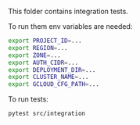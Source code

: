 This folder contains integration tests.

To run them env variables are needed:

```bash
export PROJECT_ID=...
export REGION=...
export ZONE=...
export AUTH_CIDR=...
export DEPLOYMENT_DIR=...
export CLUSTER_NAME=...
export GCLOUD_CFG_PATH=...
```

To run tests:

```bash
pytest src/integration
```
